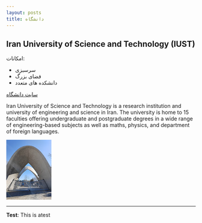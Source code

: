 ```yaml
---
layout: posts
title: دانشگاه
---
```


## Iran University of Science and Technology (IUST)
امکانات:
- سرسبزی
- فضای بزرگ
- دانشکده های متعدد


[سایت دانشگاه](http://www.iust.ac.ir/)

Iran University of Science and Technology is a research institution and university of engineering and science in Iran. The university is home to 15 faculties offering undergraduate and postgraduate degrees in a wide range of engineering-based subjects as well as maths, physics, and department of foreign languages.


![alt text](../assets/images/grouppic.jpg "Team Picture")

---
**Test**: This is atest
